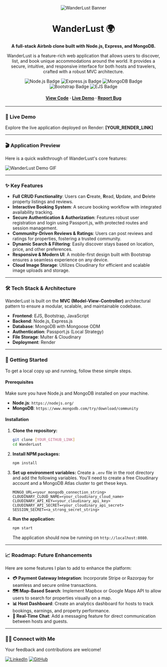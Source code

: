 <div align="center">

  <img src="[LINK_TO_YOUR_PROJECT_BANNER_IMAGE]" alt="WanderLust Banner">

  <h1>WanderLust 🌍</h1>
  
  <p>
    <b>A full-stack Airbnb clone built with Node.js, Express, and MongoDB.</b>
  </p>
  <p>
    WanderLust is a feature-rich web application that allows users to discover, list, and book unique accommodations around the world. It provides a secure, intuitive, and responsive interface for both hosts and travelers, crafted with a robust MVC architecture.
  </p>

<p>
  <img src="https://img.shields.io/badge/Node.js-339933?style=for-the-badge&logo=nodedotjs&logoColor=white" alt="Node.js Badge">
  <img src="https://img.shields.io/badge/Express.js-000000?style=for-the-badge&logo=express&logoColor=white" alt="Express.js Badge">
  <img src="https://img.shields.io/badge/MongoDB-47A248?style=for-the-badge&logo=mongodb&logoColor=white" alt="MongoDB Badge">
  <img src="https://img.shields.io/badge/Bootstrap-563D7C?style=for-the-badge&logo=bootstrap&logoColor=white" alt="Bootstrap Badge">
    <img src="https://img.shields.io/badge/EJS-7E479C?style=for-the-badge" alt="EJS Badge">
</p>
   
<h4>
    <a href="[YOUR_GITHUB_LINK]">View Code</a>
    <span> · </span>
    <a href="[YOUR_RENDER_LINK]">Live Demo</a>
    <span> · </span>
    <a href="[YOUR_GITHUB_LINK]/issues">Report Bug</a>
  </h4>

</div>

---

### 📍 Live Demo

Explore the live application deployed on Render:
**[YOUR_RENDER_LINK]**

---

### 🎬 Application Preview

Here is a quick walkthrough of WanderLust's core features:

![WanderLust Demo GIF]([LINK_TO_YOUR_DEMO_GIF])

---

### ✨ Key Features

* **Full CRUD Functionality**: Users can **C**reate, **R**ead, **U**pdate, and **D**elete property listings and reviews.
* **Interactive Booking System**: A secure booking workflow with integrated availability tracking.
* **Secure Authentication & Authorization**: Features robust user registration and login using Passport.js, with protected routes and session management.
* **Community-Driven Reviews & Ratings**: Users can post reviews and ratings for properties, fostering a trusted community.
* **Dynamic Search & Filtering**: Easily discover stays based on location, price, and other preferences.
* **Responsive & Modern UI**: A mobile-first design built with Bootstrap ensures a seamless experience on any device.
* **Cloud Image Storage**: Utilizes Cloudinary for efficient and scalable image uploads and storage.

---

### 🛠️ Tech Stack & Architecture

WanderLust is built on the **MVC (Model-View-Controller)** architectural pattern to ensure a modular, scalable, and maintainable codebase.

* **Frontend**: EJS, Bootstrap, JavaScript
* **Backend**: Node.js, Express.js
* **Database**: MongoDB with Mongoose ODM
* **Authentication**: Passport.js (Local Strategy)
* **File Storage**: Multer & Cloudinary
* **Deployment**: Render

---

### 🚀 Getting Started

To get a local copy up and running, follow these simple steps.

#### Prerequisites

Make sure you have Node.js and MongoDB installed on your machine.
* **Node.js**: `https://nodejs.org/`
* **MongoDB**: `https://www.mongodb.com/try/download/community`

#### Installation

1.  **Clone the repository:**
    ```sh
    git clone [YOUR_GITHUB_LINK]
    cd WanderLust
    ```
2.  **Install NPM packages:**
    ```sh
    npm install
    ```
3.  **Set up environment variables:**
    Create a `.env` file in the root directory and add the following variables. You'll need to create a free Cloudinary account and a MongoDB Atlas cluster to get these keys.
    ```env
    MONGO_URL=<your_mongodb_connection_string>
    CLOUDINARY_CLOUD_NAME=<your_cloudinary_cloud_name>
    CLOUDINARY_API_KEY=<your_cloudinary_api_key>
    CLOUDINARY_API_SECRET=<your_cloudinary_api_secret>
    SESSION_SECRET=<a_strong_secret_string>
    ```

4.  **Run the application:**
    ```sh
    npm start
    ```
    The application should now be running on `http://localhost:8080`.

---

### 📈 Roadmap: Future Enhancements

Here are some features I plan to add to enhance the platform:

* **💳 Payment Gateway Integration**: Incorporate Stripe or Razorpay for seamless and secure online transactions.
* **🗺️ Map-Based Search**: Implement Mapbox or Google Maps API to allow users to search for properties visually on a map.
* **📊 Host Dashboard**: Create an analytics dashboard for hosts to track bookings, earnings, and property performance.
* **💬 Real-Time Chat**: Add a messaging feature for direct communication between hosts and guests.

---

### 👨‍💻 Connect with Me

Your feedback and contributions are welcome!

[![LinkedIn][linkedin-shield]][linkedin-url]
[![GitHub][github-shield]][github-url]

[linkedin-shield]: https://img.shields.io/badge/-LinkedIn-black.svg?style=for-the-badge&logo=linkedin&colorB=555
[linkedin-url]: [YOUR_LINKEDIN_URL]
[github-shield]: https://img.shields.io/badge/-GitHub-black.svg?style=for-the-badge&logo=github&colorB=555
[github-url]: [YOUR_GITHUB_PROFILE_URL]
